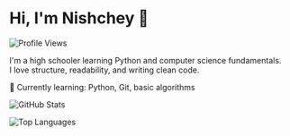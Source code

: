 # Hi, I'm Nishchey 👋
![Profile Views](https://komarev.com/ghpvc/?username=panwarcodes&color=blue)

I'm a high schooler learning Python and computer science fundamentals.  
I love structure, readability, and writing clean code.

🧠 Currently learning: Python, Git, basic algorithms  

![GitHub Stats](https://github-readme-stats.vercel.app/api?username=panwarcodes&show_icons=true&theme=radical)

![Top Languages](https://github-readme-stats.vercel.app/api/top-langs/?username=panwarcodes&layout=compact&theme=radical)
